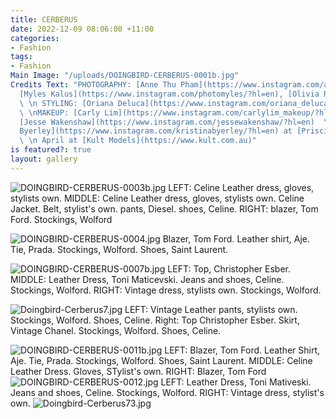 ```yaml
---
title: CERBERUS
date: 2022-12-09 08:06:00 +11:00
categories:
- Fashion
tags:
- Fashion
Main Image: "/uploads/DOINGBIRD-CERBERUS-0001b.jpg"
Credits Text: "PHOTOGRAPHY: [Anne Thu Pham](https://www.instagram.com/annethupham/?hl=en),
  [Myles Kalus](https://www.instagram.com/photomyles/?hl=en), [Olivia Repaci](https://www.instagram.com/oliviarepaci/?hl=en)
  \ \n STYLING: [Oriana Deluca](https://www.instagram.com/oriana_deluca/?max_id=1700696905577494160)
  \ \nMAKEUP: [Carly Lim](https://www.instagram.com/carlylim_makeup/?hl=en)  \nHAIR:
  [Jesse Wakenshaw](https://www.instagram.com/jessewakenshaw/?hl=en)  \nMODELS: [Kristina
  Byerley](https://www.instagram.com/kristinabyerley/?hl=en) at [Priscillas Models](https://www.instagram.com/priscillasmodels/?hl=en)
  \ \n April at [Kult Models](https://www.kult.com.au)"
is featured?: true
layout: gallery
---
```


![DOINGBIRD-CERBERUS-0003b.jpg](/uploads/DOINGBIRD-CERBERUS-0003b.jpg)
LEFT: Celine Leather dress, gloves, stylists own. MIDDLE: Celine Leather dress, gloves, stylists own. Celine Jacket. Belt, stylist's own. pants, Diesel. shoes, Celine. RIGHT: blazer, Tom Ford. Stockings, Wolford

![DOINGBIRD-CERBERUS-0004.jpg](/uploads/DOINGBIRD-CERBERUS-0004.jpg)
Blazer, Tom Ford. Leather shirt, Aje. Tie, Prada. Stockings, Wolford. Shoes, Saint Laurent.

![DOINGBIRD-CERBERUS-0007b.jpg](/uploads/DOINGBIRD-CERBERUS-0007b.jpg)
LEFT: Top, Christopher Esber. MIDDLE: Leather Dress, Toni Maticevski. Jeans and shoes, Celine. Stockings, Wolford. RIGHT: Vintage dress, stylists own. Stockings, Wolford.

![Doingbird-Cerberus7.jpg](/uploads/Doingbird-Cerberus7.jpg)
LEFT: Vintage Leather pants, stylists own. Stockings, Wolford. Shoes, Celine. Right: Top Christopher Esber. Skirt, Vintage Chanel. Stockings, Wolford. Shoes, Celine.

![DOINGBIRD-CERBERUS-0011b.jpg](/uploads/DOINGBIRD-CERBERUS-0011b.jpg)
LEFT: Blazer, Tom Ford. Leather Shirt, Aje. Tie, Prada. Stockings, Wolford. Shoes, Saint Laurent. MIDDLE: Celine Leather Dress. Gloves, STylist's own. RIGHT: Blazer, Tom Ford
![DOINGBIRD-CERBERUS-0012.jpg](/uploads/DOINGBIRD-CERBERUS-0012.jpg)
LEFT: Leather Dress, Toni Mativeski. Jeans and shoes, Celine. Stockings, Wolford. RIGHT: Vintage dress, stylist's own.
![Doingbird-Cerberus73.jpg](/uploads/Doingbird-Cerberus73.jpg)




